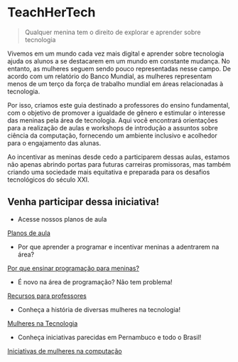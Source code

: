 # TeachHerTech

> Qualquer menina tem o direito de explorar e aprender sobre tecnologia
> 

Vivemos em um mundo cada vez mais digital e aprender sobre tecnologia ajuda os alunos a se destacarem em um mundo em constante mudança. No entanto, as mulheres seguem sendo pouco representadas nesse campo. De acordo com um relatório do Banco Mundial, as mulheres representam menos de um terço da força de trabalho mundial em áreas relacionadas à tecnologia.

Por isso, criamos este guia destinado a professores do ensino fundamental, com o objetivo de promover a igualdade de gênero e estimular o interesse das meninas pela área de tecnologia. Aqui você encontrará orientações para a realização de aulas e workshops de introdução a assuntos sobre ciência da computação, fornecendo um ambiente inclusivo e acolhedor para o engajamento das alunas.

Ao incentivar as meninas desde cedo a participarem dessas aulas, estamos não apenas abrindo portas para futuras carreiras promissoras, mas também criando uma sociedade mais equitativa e preparada para os desafios tecnológicos do século XXI.

## Venha participar dessa iniciativa!

- Acesse nossos planos de aula

[Planos de aula](https://www.notion.so/56c7aaebda6e47fcbf3d78c70c489495?pvs=21)

- Por que aprender a programar e incentivar meninas a adentrarem na área?

<a href="prog-meninas.html">Por que ensinar programação para meninas?</a>

- É novo na área de programação? Não tem problema!

[Recursos para professores](https://www.notion.so/Recursos-para-professores-1f08d3d8469b4aaea0281f3845aa2b64?pvs=21)

- Conheça a história de diversas mulheres na tecnologia!

<a href="mulheres-tech.html">Mulheres na Tecnologia</a>

- Conheça iniciativas parecidas em Pernambuco e todo o Brasil!

<a href="iniciativas.html">Iniciativas de mulheres na computação</a>

